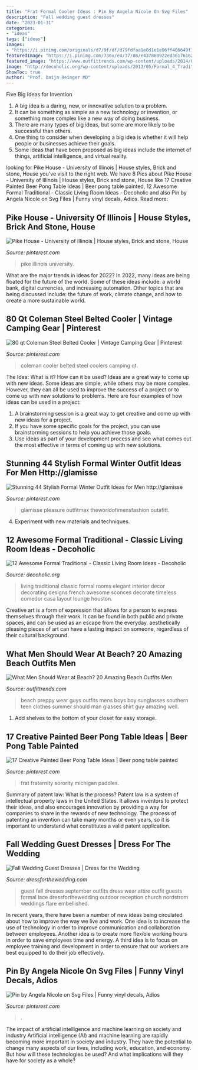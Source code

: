 ```yaml
---
title: "Frat Formal Cooler Ideas : Pin By Angela Nicole On Svg Files"
description: "Fall wedding guest dresses"
date: "2023-01-31"
categories:
- "ideas"
tags: ["ideas"]
images:
- "https://i.pinimg.com/originals/d7/9f/df/d79fdfaa1e8d1e1e06ff486649f184b3.jpg"
featuredImage: "https://i.pinimg.com/736x/e4/37/86/e437860922ed36176162c5217a660f7e--illinois-brick.jpg"
featured_image: "https://www.outfittrends.com/wp-content/uploads/2014/06/men-sunglasses-for-beach.jpg"
image: "http://decoholic.org/wp-content/uploads/2013/05/Formal_4_Traditional_classic_Living_Room.jpg"
ShowToc: true
author: "Prof. Daija Reinger MD"
---
```



Five Big Ideas for Invention
1. A big idea is a daring, new, or innovative solution to a problem. 
2. It can be something as simple as a new technology or invention, or something more complex like a new way of doing business. 
3. There are many types of big ideas, but some are more likely to be successful than others. 
4. One thing to consider when developing a big idea is whether it will help people or businesses achieve their goals. 
5. Some ideas that have been proposed as big ideas include the internet of things, artificial intelligence, and virtual reality.

	

		
looking for Pike House - University of Illinois | House styles, Brick and stone, House you've visit to the right web. We have 8 Pics about Pike House - University of Illinois | House styles, Brick and stone, House like 17 Creative Painted Beer Pong Table Ideas | Beer pong table painted, 12 Awesome Formal Traditional - Classic Living Room Ideas - Decoholic and also Pin by Angela Nicole on Svg Files | Funny vinyl decals, Adios. Read more:
		
    
## Pike House - University Of Illinois | House Styles, Brick And Stone, House

<img loading=lazy src="https://i.pinimg.com/736x/e4/37/86/e437860922ed36176162c5217a660f7e--illinois-brick.jpg" onerror="this.onerror=null;this.src='https://tse4.mm.bing.net/th?id=OIP.dM5uqgWwTTAjQzdtrD_HmQHaEK&amp;pid=15.1';" alt="Pike House - University of Illinois | House styles, Brick and stone, House">

_Source: pinterest.com_

>pike illinois university. 

	

What are the major trends in ideas for 2022?
In 2022, many ideas are being floated for the future of the world. Some of these ideas include: a world bank, digital currencies, and increasing automation. Other topics that are being discussed include: the future of work, climate change, and how to create a more sustainable world.

    
## 80 Qt Coleman Steel Belted Cooler | Vintage Camping Gear | Pinterest

<img loading=lazy src="https://s-media-cache-ak0.pinimg.com/736x/b1/65/ee/b165eef17f4cb5b5f09da8145325cae9.jpg" onerror="this.onerror=null;this.src='https://tse3.mm.bing.net/th?id=OIP.2etMviEX9lqTXUPMWHtwEQHaFj&amp;pid=15.1';" alt="80 qt Coleman Steel Belted Cooler | Vintage Camping Gear | Pinterest">

_Source: pinterest.com_

>coleman cooler belted steel coolers camping qt. 

	

The Idea: What is it? How can it be used?
Ideas are a great way to come up with new ideas. Some ideas are simple, while others may be more complex. However, they can all be used to improve the success of a project or to come up with new solutions to problems. Here are four examples of how ideas can be used in a project: 
1. A brainstorming session is a great way to get creative and come up with new ideas for a project.
2. If you have some specific goals for the project, you can use brainstorming sessions to help you achieve those goals.
3. Use ideas as part of your development process and see what comes out the most effective in terms of coming up with new solutions.

    
## Stunning 44 Stylish Formal Winter Outfit Ideas For Men Http://glamisse

<img loading=lazy src="https://i.pinimg.com/originals/df/6a/22/df6a22708db8205b5039f0c2cdf71c7f.jpg" onerror="this.onerror=null;this.src='https://tse1.mm.bing.net/th?id=OIP.9-YNUiXp1j6Gn0vUUImiLAHaNK&amp;pid=15.1';" alt="Stunning 44 Stylish Formal Winter Outfit Ideas for Men http://glamisse">

_Source: pinterest.com_

>glamisse pleasure outfitmax theworldofimensfashion outafitt. 

	

4. Experiment with new materials and techniques.

    
## 12 Awesome Formal Traditional - Classic Living Room Ideas - Decoholic

<img loading=lazy src="http://decoholic.org/wp-content/uploads/2013/05/Formal_4_Traditional_classic_Living_Room.jpg" onerror="this.onerror=null;this.src='https://tse2.mm.bing.net/th?id=OIP.m60Rj8jrx1xUDdh1epxGhAHaE8&amp;pid=15.1';" alt="12 Awesome Formal Traditional - Classic Living Room Ideas - Decoholic">

_Source: decoholic.org_

>living traditional classic formal rooms elegant interior decor decorating designs french awesome sconces decorate timeless comedor casa layout lounge houston. 

	

Creative art is a form of expression that allows for a person to express themselves through their work. It can be found in both public and private spaces, and can be used as an escape from the everyday. aesthetically pleasing pieces of art can have a lasting impact on someone, regardless of their cultural background.

    
## What Men Should Wear At Beach? 20 Amazing Beach Outfits Men

<img loading=lazy src="https://www.outfittrends.com/wp-content/uploads/2014/06/men-sunglasses-for-beach.jpg" onerror="this.onerror=null;this.src='https://tse1.mm.bing.net/th?id=OIP.-6tchs2g-tUbH_4i4BBOSQHaLH&amp;pid=15.1';" alt="What Men Should Wear at Beach? 20 Amazing Beach Outfits Men">

_Source: outfittrends.com_

>beach preppy wear guys outfits mens boys boy sunglasses southern teen clothes summer should man glasses shirt guy amazing well. 

	

1. Add shelves to the bottom of your closet for easy storage.

    
## 17 Creative Painted Beer Pong Table Ideas | Beer Pong Table Painted

<img loading=lazy src="https://i.pinimg.com/originals/d7/9f/df/d79fdfaa1e8d1e1e06ff486649f184b3.jpg" onerror="this.onerror=null;this.src='https://tse2.mm.bing.net/th?id=OIP.hWzre6HToqnWP06eXhxglgHaJ4&amp;pid=15.1';" alt="17 Creative Painted Beer Pong Table Ideas | Beer pong table painted">

_Source: pinterest.com_

>frat fraternity sorority michigan paddles. 

	

Summary of patent law: What is the process?
Patent law is a system of intellectual property laws in the United States. It allows inventors to protect their ideas, and also encourages innovation by providing a way for companies to share in the rewards of new technology. The process of patenting an invention can take many months or even years, so it is important to understand what constitutes a valid patent application.

    
## Fall Wedding Guest Dresses | Dress For The Wedding

<img loading=lazy src="https://www.dressforthewedding.com/wp-content/uploads/2015/08/Fall-Wedding-Guest-Dresses.jpg" onerror="this.onerror=null;this.src='https://tse3.mm.bing.net/th?id=OIP.CkQT4xunjxNBFzBoRPvp2gHaOB&amp;pid=15.1';" alt="Fall Wedding Guest Dresses | Dress for the Wedding">

_Source: dressforthewedding.com_

>guest fall dresses september outfits dress wear attire outfit guests formal lace dressforthewedding outdoor reception church nordstrom weddings flare embellished. 

	

In recent years, there have been a number of new ideas being circulated about how to improve the way we live and work. One idea is to increase the use of technology in order to improve communication and collaboration between employees. Another idea is to create more flexible working hours in order to save employees time and energy. A third idea is to focus on employee training and development in order to ensure that our workers are best equipped to do their job effectively.

    
## Pin By Angela Nicole On Svg Files | Funny Vinyl Decals, Adios

<img loading=lazy src="https://i.pinimg.com/736x/97/e8/dd/97e8ddb845da6c5a3814ec073b85337b.jpg" onerror="this.onerror=null;this.src='https://tse3.mm.bing.net/th?id=OIP.BBGwHkTEX1kaW6xtviC6pwHaH5&amp;pid=15.1';" alt="Pin by Angela Nicole on Svg Files | Funny vinyl decals, Adios">

_Source: pinterest.com_

>. 

	

The impact of artificial intelligence and machine learning on society and industry
Artificial intelligence (AI) and machine learning are rapidly becoming more important in society and industry. They have the potential to change many aspects of our lives, including work, education, and economy. But how will these technologies be used? And what implications will they have for society as a whole?

